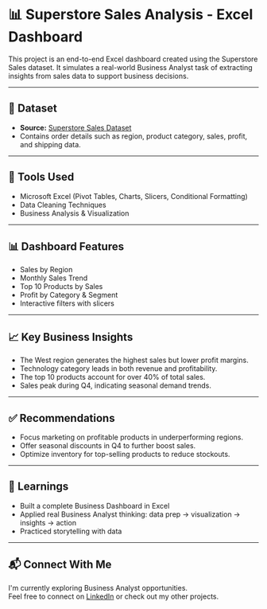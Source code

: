 # 📊 Superstore Sales Analysis - Excel Dashboard

This project is an end-to-end Excel dashboard created using the Superstore Sales dataset. It simulates a real-world Business Analyst task of extracting insights from sales data to support business decisions.

---

## 📁 Dataset
- **Source:** [Superstore Sales Dataset](https://www.kaggle.com/datasets/vivek468/superstore-dataset-final)  
- Contains order details such as region, product category, sales, profit, and shipping data.

---

## 🔧 Tools Used
- Microsoft Excel (Pivot Tables, Charts, Slicers, Conditional Formatting)
- Data Cleaning Techniques
- Business Analysis & Visualization

---

## 📊 Dashboard Features
- Sales by Region
- Monthly Sales Trend
- Top 10 Products by Sales
- Profit by Category & Segment
- Interactive filters with slicers

---

## 📈 Key Business Insights
- The West region generates the highest sales but lower profit margins.
- Technology category leads in both revenue and profitability.
- The top 10 products account for over 40% of total sales.
- Sales peak during Q4, indicating seasonal demand trends.

---

## ✅ Recommendations
- Focus marketing on profitable products in underperforming regions.
- Offer seasonal discounts in Q4 to further boost sales.
- Optimize inventory for top-selling products to reduce stockouts.

---

## 🧠 Learnings
- Built a complete Business Dashboard in Excel
- Applied real Business Analyst thinking: data prep → visualization → insights → action
- Practiced storytelling with data


---

## 📬 Connect With Me
I'm currently exploring Business Analyst opportunities.  
Feel free to connect on [LinkedIn](https://www.linkedin.com/in/piyush-sharma-106b9b203/) or check out my other projects.

